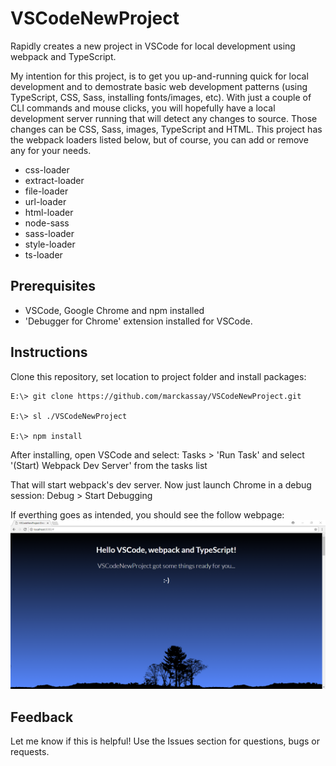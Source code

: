 # VSCodeNewProject
Rapidly creates a new project in VSCode for local development using webpack and TypeScript.  

My intention for this project, is to get you up-and-running quick for local development and to demostrate basic web development patterns (using TypeScript, CSS, Sass, installing fonts/images, etc).  With just a couple of CLI commands and mouse clicks, you will hopefully have a local development server running that will detect any changes to source.  Those changes can be CSS, Sass, images, TypeScript and HTML.  This project has the webpack loaders listed below, but of course, you can add or remove any for your needs.
* css-loader
* extract-loader
* file-loader
* url-loader
* html-loader
* node-sass
* sass-loader
* style-loader
* ts-loader

## Prerequisites
* VSCode, Google Chrome and npm installed
* 'Debugger for Chrome' extension installed for VSCode.

## Instructions
Clone this repository, set location to project folder and install packages:
```
E:\> git clone https://github.com/marckassay/VSCodeNewProject.git

E:\> sl ./VSCodeNewProject

E:\> npm install
```

After installing, open VSCode and select:
Tasks > 'Run Task' and select '(Start) Webpack Dev Server' from the tasks list

That will start webpack's dev server.  Now just launch Chrome in a debug session:
Debug > Start Debugging

If everthing goes as intended, you should see the follow webpage:
![Welcome webpage](welcome-screenshot.png)

## Feedback
Let me know if this is helpful!  Use the Issues section for questions, bugs or requests.